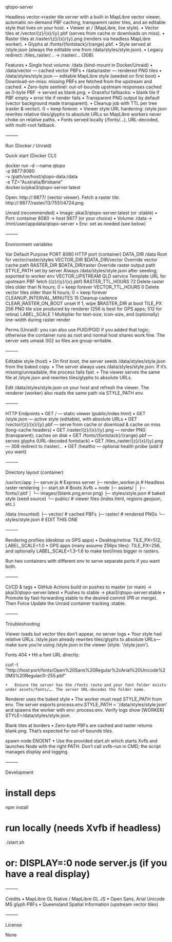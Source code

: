 qtopo-server

Headless vector→raster tile server with a built-in MapLibre vector viewer, automatic on-demand PBF caching, transparent raster tiles, and an editable style that lives on your host.
	•	Viewer at / (MapLibre, live style).
	•	Vector tiles at /vector/{z}/{x}/{y}.pbf (serves from cache or downloads on miss).
	•	Raster tiles at /raster/{z}/{x}/{y}.png (renders via headless MapLibre worker).
	•	Glyphs at /fonts/{fontstack}/{range}.pbf.
	•	Style served at /style.json (always the editable one from /data/styles/style.json).
	•	Legacy redirect: /tiles_raster/... → /raster/... (308).

Features
	•	Single host volume: /data (bind-mount in Docker/Unraid)
	•	/data/vector — cached vector PBFs
	•	/data/raster — rendered PNG tiles
	•	/data/styles/style.json — editable MapLibre style (seeded on first boot)
	•	Download-on-miss: missing PBFs are fetched from the upstream and cached.
	•	Zero-byte sentinel: out-of-bounds upstream responses cached as 0-byte PBF → served as blank.png.
	•	Graceful fallbacks:
	•	blank tile if PBF empty
	•	error tile if render fails
	•	Transparent PNG output by default (vector background made transparent).
	•	Cleanup job with TTL per tree (raster & vector). 0 = keep forever.
	•	Viewer style URL hardening: /style.json rewrites relative tiles/glyphs to absolute URLs so MapLibre workers never choke on relative paths.
	•	Fonts served locally (/fonts/...), URL-decoded, with multi-root fallback.

⸻

Run (Docker / Unraid)

Quick start (Docker CLI)

docker run -d --name qtopo \
  -p 9877:8080 \
  -v /path/on/host/qtopo-data:/data \
  -e TZ="Australia/Brisbane" \
  docker.io/pkai3/qtopo-server:latest

Open: http://<host>:9877/ (vector viewer).
Fetch a raster tile: http://<host>:9877/raster/13/7551/4724.png

Unraid (recommended)
	•	Image: pkai3/qtopo-server:latest (or :stable)
	•	Port: container 8080 → host 9877 (or your choice)
	•	Volume: /data → /mnt/user/appdata/qtopo-server
	•	Env: set as needed (see below)

⸻

Environment variables

Var	Default	Purpose
PORT	8080	HTTP port (container)
DATA_DIR	/data	Root for vector/raster/styles
VECTOR_DIR	$DATA_DIR/vector	Override vector cache path
RASTER_DIR	$DATA_DIR/raster	Override raster output path
STYLE_PATH	set by server	Always /data/styles/style.json after seeding; exported to worker env
VECTOR_UPSTREAM	QLD service	Template URL for upstream PBF fetch ({z}/{y}/{x}.pbf)
RASTER_TTL_HOURS	72	Delete raster tiles older than N hours; 0 = keep forever
VECTOR_TTL_HOURS	0	Delete vector tiles older than N hours; 0 = keep forever
CLEANUP_INTERVAL_MINUTES	15	Cleanup cadence
CLEAR_RASTER_ON_BOOT	unset	If 1, wipe $RASTER_DIR at boot
TILE_PX	256	PNG tile size produced by renderer (256 is best for GPS apps; 512 for retina)
LABEL_SCALE	1	Multiplier for text-size, icon-size, and (optionally) line-width during raster render

Perms (Unraid): you can also use PUID/PGID if you added that logic; otherwise the container runs as root and normal host shares work fine. The server sets umask 002 so files are group-writable.

⸻

Editable style (host)
	•	On first boot, the server seeds /data/styles/style.json from the baked copy.
	•	The server always uses /data/styles/style.json. If it’s missing/unreadable, the process fails fast.
	•	The viewer serves the same file at /style.json and rewrites tiles/glyphs to absolute URLs.

Edit /data/styles/style.json on your host and refresh the viewer.
The renderer (worker) also reads the same path via STYLE_PATH env.

⸻

HTTP Endpoints
	•	GET / — static viewer (public/index.html)
	•	GET /style.json — active style (editable), with absolute URLs
	•	GET /vector/{z}/{x}/{y}.pbf — serve from cache or download & cache on miss (long-cache headers)
	•	GET /raster/{z}/{x}/{y}.png — render PNG (transparent); caches on disk
	•	GET /fonts/{fontstack}/{range}.pbf — serves glyphs (URL-decoded fontstack)
	•	GET /tiles_raster/{z}/{x}/{y}.png — 308 redirect to /raster/...
	•	GET /healthz — optional health probe (add if you want)

⸻

Directory layout (container)

/usr/src/app
  ├─ server.js               # Express server
  ├─ render_worker.js        # Headless raster rendering
  ├─ start.sh                # Boots Xvfb + node
  ├─ assets/
  │   ├─ fonts/<stack>/<range>.pbf
  │   └─ images/{blank.png,error.png}
  ├─ styles/style.json       # baked style (seed source)
  └─ public/                 # viewer files (index.html, regions.geojson, etc.)

/data (mounted)
  ├─ vector/                 # cached PBFs
  ├─ raster/                 # rendered PNGs
  └─ styles/style.json       # EDIT THIS ONE


⸻

Rendering profiles (desktop vs GPS apps)
	•	Desktop/retina: TILE_PX=512, LABEL_SCALE=1.0
	•	GPS apps (many assume 256px tiles): TILE_PX=256, and optionally LABEL_SCALE=1.3–1.6 to make text/lines bigger in rasters.

Run two containers with different env to serve separate ports if you want both.

⸻

CI/CD & tags
	•	GitHub Actions build on pushes to master (or main) → pkai3/qtopo-server:latest
	•	Pushes to stable → pkai3/qtopo-server:stable
	•	Promote by fast-forwarding stable to the desired commit (PR or merge).
Then Force Update the Unraid container tracking :stable.

⸻

Troubleshooting

Viewer loads but vector tiles don’t appear, no server logs
	•	Your style had relative URLs. /style.json already rewrites tiles/glyphs to absolute URLs—make sure you’re using /style.json in the viewer (style: '/style.json').

Fonts 404
	•	Hit a font URL directly:

curl -I "http://host:port/fonts/Open%20Sans%20Regular%2cArial%20Unicode%20MS%20Regular/0-255.pbf"


	•	Ensure the server has the /fonts route and your font folder exists under assets/fonts/…. The server URL-decodes the folder name.

Renderer uses the baked style
	•	The worker must read STYLE_PATH from env. The server exports process.env.STYLE_PATH = '/data/styles/style.json' and spawns the worker with env: process.env. Verify logs show [WORKER] STYLE=/data/styles/style.json.

Blank tiles at borders
	•	Zero-byte PBFs are cached and raster returns blank.png. That’s expected for out-of-bounds tiles.

spawn node ENOENT
	•	Use the provided start.sh which starts Xvfb and launches Node with the right PATH. Don’t call xvfb-run in CMD; the script manages display and logging.

⸻

Development

# install deps
npm install

# run locally (needs Xvfb if headless)
./start.sh
# or: DISPLAY=:0 node server.js (if you have a real display)


⸻

Credits
	•	MapLibre GL Native / MapLibre GL JS
	•	Open Sans, Arial Unicode MS glyph PBFs
	•	Queensland Spatial Information (upstream vector tiles)

⸻

License

None
